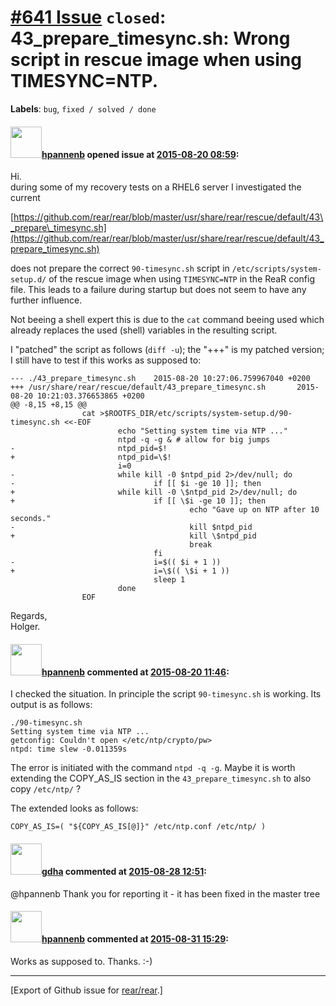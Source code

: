 [\#641 Issue](https://github.com/rear/rear/issues/641) `closed`: 43\_prepare\_timesync.sh: Wrong script in rescue image when using TIMESYNC=NTP.
================================================================================================================================================

**Labels**: `bug`, `fixed / solved / done`

#### <img src="https://avatars.githubusercontent.com/u/13567759?u=b037e492e58a5f63f35277b3606d500cd622c8ed&v=4" width="50">[hpannenb](https://github.com/hpannenb) opened issue at [2015-08-20 08:59](https://github.com/rear/rear/issues/641):

Hi.  
during some of my recovery tests on a RHEL6 server I investigated the
current

[https://github.com/rear/rear/blob/master/usr/share/rear/rescue/default/43\_prepare\_timesync.sh](https://github.com/rear/rear/blob/master/usr/share/rear/rescue/default/43_prepare_timesync.sh)

does not prepare the correct `90-timesync.sh` script in
`/etc/scripts/system-setup.d/` of the rescue image when using
`TIMESYNC=NTP` in the ReaR config file. This leads to a failure during
startup but does not seem to have any further influence.

Not beeing a shell expert this is due to the `cat` command beeing used
which already replaces the used (shell) variables in the resulting
script.

I "patched" the script as follows (`diff -u`); the "+++" is my patched
version; I still have to test if this works as supposed to:

    --- ./43_prepare_timesync.sh    2015-08-20 10:27:06.759967040 +0200
    +++ /usr/share/rear/rescue/default/43_prepare_timesync.sh       2015-08-20 10:21:03.376653865 +0200
    @@ -8,15 +8,15 @@
                    cat >$ROOTFS_DIR/etc/scripts/system-setup.d/90-timesync.sh <<-EOF
                            echo "Setting system time via NTP ..."
                            ntpd -q -g & # allow for big jumps
    -                       ntpd_pid=$!
    +                       ntpd_pid=\$!
                            i=0
    -                       while kill -0 $ntpd_pid 2>/dev/null; do
    -                               if [[ $i -ge 10 ]]; then
    +                       while kill -0 \$ntpd_pid 2>/dev/null; do
    +                               if [[ \$i -ge 10 ]]; then
                                            echo "Gave up on NTP after 10 seconds."
    -                                       kill $ntpd_pid
    +                                       kill \$ntpd_pid
                                            break
                                    fi
    -                               i=$(( $i + 1 ))
    +                               i=\$(( \$i + 1 ))
                                    sleep 1
                            done
                    EOF

Regards,  
Holger.

#### <img src="https://avatars.githubusercontent.com/u/13567759?u=b037e492e58a5f63f35277b3606d500cd622c8ed&v=4" width="50">[hpannenb](https://github.com/hpannenb) commented at [2015-08-20 11:46](https://github.com/rear/rear/issues/641#issuecomment-132983913):

I checked the situation. In principle the script `90-timesync.sh` is
working. Its output is as follows:

    ./90-timesync.sh 
    Setting system time via NTP ...
    getconfig: Couldn't open </etc/ntp/crypto/pw>
    ntpd: time slew -0.011359s

The error is initiated with the command `ntpd -q -g`. Maybe it is worth
extending the COPY\_AS\_IS section in the `43_prepare_timesync.sh` to
also copy `/etc/ntp/` ?

The extended looks as follows:

    COPY_AS_IS=( "${COPY_AS_IS[@]}" /etc/ntp.conf /etc/ntp/ )

#### <img src="https://avatars.githubusercontent.com/u/888633?u=cdaeb31efcc0048d3619651aa18dd4b76e636b21&v=4" width="50">[gdha](https://github.com/gdha) commented at [2015-08-28 12:51](https://github.com/rear/rear/issues/641#issuecomment-135766763):

@hpannenb Thank you for reporting it - it has been fixed in the master
tree

#### <img src="https://avatars.githubusercontent.com/u/13567759?u=b037e492e58a5f63f35277b3606d500cd622c8ed&v=4" width="50">[hpannenb](https://github.com/hpannenb) commented at [2015-08-31 15:29](https://github.com/rear/rear/issues/641#issuecomment-136406284):

Works as supposed to. Thanks. :-)

------------------------------------------------------------------------

\[Export of Github issue for
[rear/rear](https://github.com/rear/rear).\]
